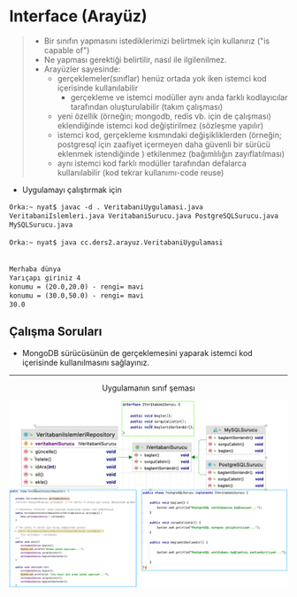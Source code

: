 # Interface (Arayüz)
> - Bir sınıfın yapmasını istediklerimizi belirtmek için kullanırız ("is capable of")
> - Ne yapması gerektiği belirtilir, nasıl ile ilgilenilmez.
> - Arayüzler sayesinde:
>   - gerçeklemeler(sınıflar) henüz ortada yok iken istemci kod içerisinde kullanılabilir 
>     - gerçekleme ve istemci modüller aynı anda farklı kodlayıcılar tarafından oluşturulabilir (takım çalışması)
>   - yeni özellik (örneğin; mongodb, redis vb. için de çalışması) eklendiğinde istemci kod değiştirilmez (sözleşme yapılır)
>   - istemci kod, gerçekleme kısmındaki değişikliklerden (örneğin; postgresql için zaafiyet içermeyen daha güvenli bir sürücü eklenmek istendiğinde ) etkilenmez (bağımlılığın zayıflatılması)
>   - aynı istemci kod farklı modüller tarafından defalarca kullanılabilir (kod tekrar kullanımı-code reuse)


* Uygulamayı çalıştırmak için


```console
Orka:~ nyat$ javac -d . VeritabaniUygulamasi.java VeritabaniIslemleri.java VeritabaniSurucu.java PostgreSQLSurucu.java MySQLSurucu.java 
 
Orka:~ nyat$ java cc.ders2.arayuz.VeritabaniUygulamasi


Merhaba dünya
Yarıçapı giriniz 4
konumu = (20.0,20.0) - rengi= mavi
konumu = (30.0,50.0) - rengi= mavi
30.0
```

## Çalışma Soruları

* MongoDB sürücüsünün de gerçeklemesini  yaparak istemci kod içerisinde kullanılmasını sağlayınız.

***

<p align="center"> Uygulamanın sınıf şeması </>

![](https://github.com/celalceken/NesneYonelimliAnalizVeTasarimDersiUygulamalari/blob/master/Sekiller/02/Interface2.png)


